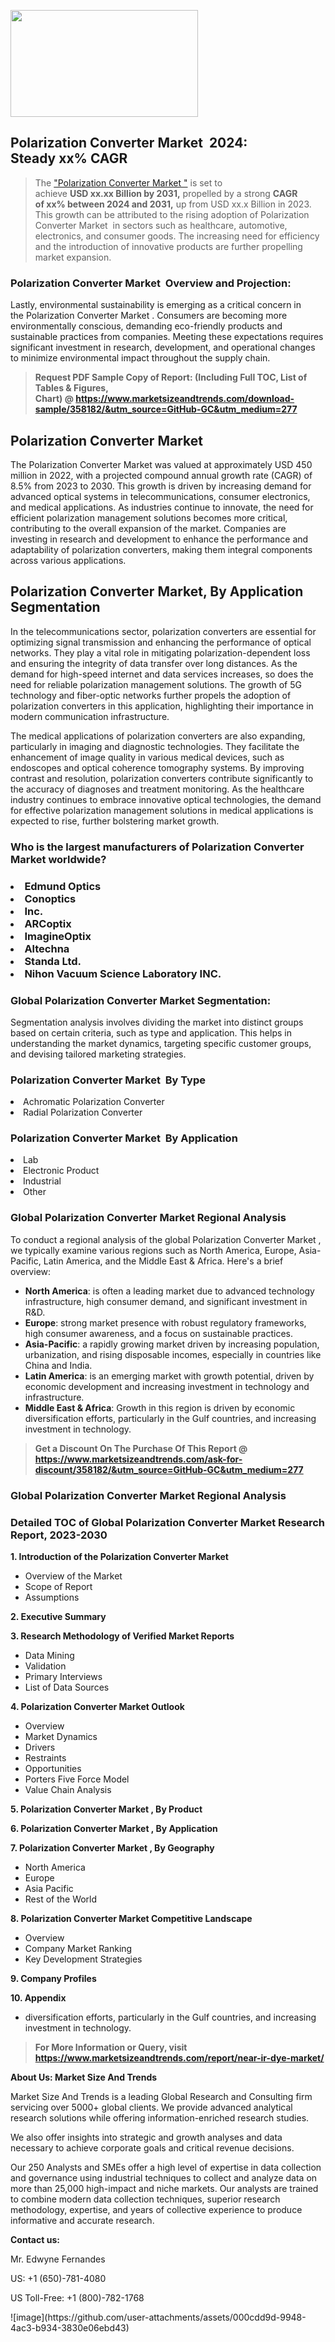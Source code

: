 <p><img class="alignnone size-medium wp-image-20088" src="https://ffe5etoiles.com/wp-content/uploads/2024/12/MST1-300x171.png" alt="" width="300" height="171" /></p><h2 id="ember46" class="ember-view reader-text-block__heading-2">Polarization Converter Market &nbsp;2024: Steady&nbsp;xx% CAGR</h2><blockquote id="ember47" class="ember-view reader-text-block__blockquote">The&nbsp;<a class="app-aware-link " href="https://www.marketsizeandtrends.com/download-sample/358182/&utm_source=GitHub-GC&utm_medium=277" target="_blank" data-test-app-aware-link="">"Polarization Converter Market "</a>&nbsp;is set to achieve&nbsp;<strong>USD&nbsp;xx.xx&nbsp;Billion by 2031,</strong>&nbsp;propelled by a strong&nbsp;<strong>CAGR of&nbsp;xx% between 2024 and 2031,</strong>&nbsp;up from USD xx.x Billion in 2023. This growth can be attributed to the rising adoption of&nbsp;Polarization Converter Market &nbsp;in sectors such as healthcare, automotive, electronics, and consumer goods. The increasing need for efficiency and the introduction of innovative products are further propelling market expansion.</blockquote><h3 id="ember48" class="ember-view reader-text-block__heading-3">Polarization Converter Market &nbsp;Overview and Projection:</h3><p id="ember49" class="ember-view reader-text-block__paragraph">Lastly, environmental sustainability is emerging as a critical concern in the&nbsp;Polarization Converter Market . Consumers are becoming more environmentally conscious, demanding eco-friendly products and sustainable practices from companies. Meeting these expectations requires significant investment in research, development, and operational changes to minimize environmental impact throughout the supply chain.</p><blockquote id="ember50" class="ember-view reader-text-block__blockquote"><strong>Request PDF Sample Copy of Report: (Including Full TOC, List of Tables &amp; Figures, Chart)&nbsp;@&nbsp;<strong><a href="https://www.marketsizeandtrends.com/download-sample/358182/&utm_source=GitHub-GC&utm_medium=277" target="_blank">https://www.marketsizeandtrends.com/download-sample/358182/&utm_source=GitHub-GC&utm_medium=277</a></strong></strong></blockquote><h3 class=""> <h2>Polarization Converter Market</h2><p>The Polarization Converter Market was valued at approximately USD 450 million in 2022, with a projected compound annual growth rate (CAGR) of 8.5% from 2023 to 2030. This growth is driven by increasing demand for advanced optical systems in telecommunications, consumer electronics, and medical applications. As industries continue to innovate, the need for efficient polarization management solutions becomes more critical, contributing to the overall expansion of the market. Companies are investing in research and development to enhance the performance and adaptability of polarization converters, making them integral components across various applications.</p><h2>Polarization Converter Market, By Application Segmentation</h2><p>In the telecommunications sector, polarization converters are essential for optimizing signal transmission and enhancing the performance of optical networks. They play a vital role in mitigating polarization-dependent loss and ensuring the integrity of data transfer over long distances. As the demand for high-speed internet and data services increases, so does the need for reliable polarization management solutions. The growth of 5G technology and fiber-optic networks further propels the adoption of polarization converters in this application, highlighting their importance in modern communication infrastructure.</p><p>The medical applications of polarization converters are also expanding, particularly in imaging and diagnostic technologies. They facilitate the enhancement of image quality in various medical devices, such as endoscopes and optical coherence tomography systems. By improving contrast and resolution, polarization converters contribute significantly to the accuracy of diagnoses and treatment monitoring. As the healthcare industry continues to embrace innovative optical technologies, the demand for effective polarization management solutions in medical applications is expected to rise, further bolstering market growth.</p></h3><h3 id="" class="">Who is the largest manufacturers of&nbsp;Polarization Converter Market  worldwide?</h3><h3 class=""></Li><Li>Edmund Optics</Li><Li> Conoptics</Li><Li> Inc.</Li><Li> ARCoptix</Li><Li> ImagineOptix</Li><Li> Altechna</Li><Li> Standa Ltd.</Li><Li> Nihon Vacuum Science Laboratory INC.</h3><h3 id="ember53" class="ember-view reader-text-block__heading-3">Global&nbsp;Polarization Converter Market  Segmentation:</h3><p id="ember54" class="ember-view reader-text-block__paragraph">Segmentation analysis involves dividing the market into distinct groups based on certain criteria, such as type and application. This helps in understanding the market dynamics, targeting specific customer groups, and devising tailored marketing strategies.</p><h3 id="" class="">Polarization Converter Market &nbsp;By Type</h3><p></Li><Li>Achromatic Polarization Converter</Li><Li> Radial Polarization Converter</p><h3 id="" class="">Polarization Converter Market &nbsp;By Application</h3><p class=""></Li><Li>Lab</Li><Li> Electronic Product</Li><Li> Industrial</Li><Li> Other</p><h3 id="ember62" class="ember-view reader-text-block__heading-3">Global Polarization Converter Market  Regional Analysis</h3><p id="ember63" class="ember-view reader-text-block__paragraph">To conduct a regional analysis of the global Polarization Converter Market , we typically examine various regions such as North America, Europe, Asia-Pacific, Latin America, and the Middle East &amp; Africa. Here's a brief overview:</p><ul><li><strong>North America</strong>: is often a leading market due to advanced technology infrastructure, high consumer demand, and significant investment in R&amp;D.</li><li><strong>Europe</strong>: strong market presence with robust regulatory frameworks, high consumer awareness, and a focus on sustainable practices.</li><li><strong>Asia-Pacific</strong>: a rapidly growing market driven by increasing population, urbanization, and rising disposable incomes, especially in countries like China and India.</li><li><strong>Latin America</strong>: is an emerging market with growth potential, driven by economic development and increasing investment in technology and infrastructure.</li><li><strong>Middle East &amp; Africa</strong>: Growth in this region is driven by economic diversification efforts, particularly in the Gulf countries, and increasing investment in technology.</li></ul><blockquote id="ember61" class="ember-view reader-text-block__blockquote"><strong>Get a Discount On The Purchase Of This Report @ <strong><a href="https://html-cleaner.com/" target="">https://www.marketsizeandtrends.com/ask-for-discount/358182/&utm_source=GitHub-GC&utm_medium=277</a></strong></strong></blockquote><h3 id="ember62" class="ember-view reader-text-block__heading-3">Global Polarization Converter Market  Regional Analysis</h3><h3 id="" class="">Detailed TOC of Global Polarization Converter Market  Research Report, 2023-2030</h3><p id="" class=""><strong>1. Introduction of the Polarization Converter Market </strong></p><ul><li>Overview of the Market</li><li>Scope of Report</li><li>Assumptions</li></ul><p id="" class=""><strong>2. Executive Summary</strong></p><p id="" class=""><strong>3. Research Methodology of Verified Market Reports</strong></p><ul><li>Data Mining</li><li>Validation</li><li>Primary Interviews</li><li>List of Data Sources</li></ul><p id="" class=""><strong>4. Polarization Converter Market  Outlook</strong></p><ul><li>Overview</li><li>Market Dynamics</li><li>Drivers</li><li>Restraints</li><li>Opportunities</li><li>Porters Five Force Model</li><li>Value Chain Analysis</li></ul><p id="" class=""><strong>5. Polarization Converter Market , By Product</strong></p><p id="" class=""><strong>6. Polarization Converter Market , By Application</strong></p><p id="" class=""><strong>7. Polarization Converter Market , By Geography</strong></p><ul><li>North America</li><li>Europe</li><li>Asia Pacific</li><li>Rest of the World</li></ul><p id="" class=""><strong>8. Polarization Converter Market  Competitive Landscape</strong></p><ul><li>Overview</li><li>Company Market Ranking</li><li>Key Development Strategies</li></ul><p id="" class=""><strong>9. Company Profiles</strong></p><p id="" class=""><strong>10. Appendix</strong></p><ul><li>diversification efforts, particularly in the Gulf countries, and increasing investment in technology.</li></ul><blockquote id="ember65" class="ember-view reader-text-block__blockquote"><strong>For More Information or Query, visit <strong><strong><a href="https://html-cleaner.com/" target="">https://www.marketsizeandtrends.com/report/near-ir-dye-market/</a></strong></strong></strong></blockquote><p id="" class=""><strong>About Us: Market Size And Trends</strong></p><p id="" class="">Market Size And Trends is a leading Global Research and Consulting firm servicing over 5000+ global clients. We provide advanced analytical research solutions while offering information-enriched research studies.</p><p id="" class="">We also offer insights into strategic and growth analyses and data necessary to achieve corporate goals and critical revenue decisions.</p><p id="" class="">Our 250 Analysts and SMEs offer a high level of expertise in data collection and governance using industrial techniques to collect and analyze data on more than 25,000 high-impact and niche markets. Our analysts are trained to combine modern data collection techniques, superior research methodology, expertise, and years of collective experience to produce informative and accurate research.</p><p id="" class=""><strong>Contact us:</strong></p><p id="" class="">Mr. Edwyne Fernandes</p><p id="" class="">US: +1 (650)-781-4080</p><p id="" class="">US Toll-Free: +1 (800)-782-1768</p>
![image](https://github.com/user-attachments/assets/000cdd9d-9948-4ac3-b934-3830e06ebd43)
